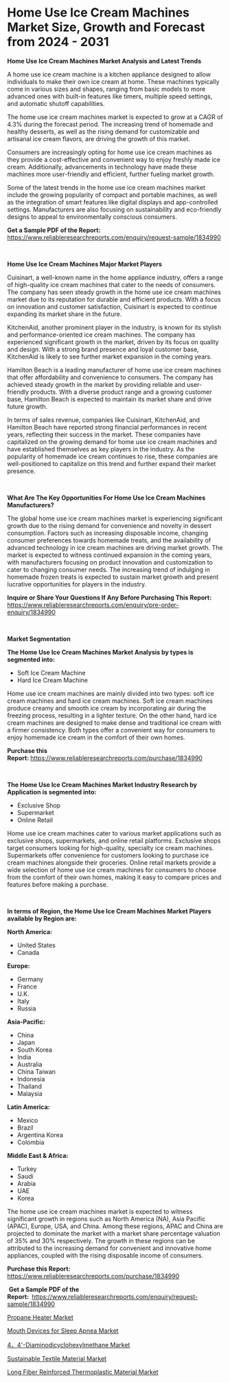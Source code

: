 <p><h1>Home Use Ice Cream Machines Market Size, Growth and Forecast from 2024 - 2031</h1></p><p><strong>Home Use Ice Cream Machines Market Analysis and Latest Trends</strong></p>
<p><p>A home use ice cream machine is a kitchen appliance designed to allow individuals to make their own ice cream at home. These machines typically come in various sizes and shapes, ranging from basic models to more advanced ones with built-in features like timers, multiple speed settings, and automatic shutoff capabilities.</p><p>The home use ice cream machines market is expected to grow at a CAGR of 4.3% during the forecast period. The increasing trend of homemade and healthy desserts, as well as the rising demand for customizable and artisanal ice cream flavors, are driving the growth of this market.</p><p>Consumers are increasingly opting for home use ice cream machines as they provide a cost-effective and convenient way to enjoy freshly made ice cream. Additionally, advancements in technology have made these machines more user-friendly and efficient, further fueling market growth.</p><p>Some of the latest trends in the home use ice cream machines market include the growing popularity of compact and portable machines, as well as the integration of smart features like digital displays and app-controlled settings. Manufacturers are also focusing on sustainability and eco-friendly designs to appeal to environmentally conscious consumers.</p></p>
<p><strong>Get a Sample PDF of the Report:&nbsp;</strong> <a href="https://www.reliableresearchreports.com/enquiry/request-sample/1834990">https://www.reliableresearchreports.com/enquiry/request-sample/1834990</a></p>
<p>&nbsp;</p>
<p><strong>Home Use Ice Cream Machines Major Market Players</strong></p>
<p><p>Cuisinart, a well-known name in the home appliance industry, offers a range of high-quality ice cream machines that cater to the needs of consumers. The company has seen steady growth in the home use ice cream machines market due to its reputation for durable and efficient products. With a focus on innovation and customer satisfaction, Cuisinart is expected to continue expanding its market share in the future.</p><p>KitchenAid, another prominent player in the industry, is known for its stylish and performance-oriented ice cream machines. The company has experienced significant growth in the market, driven by its focus on quality and design. With a strong brand presence and loyal customer base, KitchenAid is likely to see further market expansion in the coming years.</p><p>Hamilton Beach is a leading manufacturer of home use ice cream machines that offer affordability and convenience to consumers. The company has achieved steady growth in the market by providing reliable and user-friendly products. With a diverse product range and a growing customer base, Hamilton Beach is expected to maintain its market share and drive future growth.</p><p>In terms of sales revenue, companies like Cuisinart, KitchenAid, and Hamilton Beach have reported strong financial performances in recent years, reflecting their success in the market. These companies have capitalized on the growing demand for home use ice cream machines and have established themselves as key players in the industry. As the popularity of homemade ice cream continues to rise, these companies are well-positioned to capitalize on this trend and further expand their market presence.</p></p>
<p>&nbsp;</p>
<p><strong>What Are The Key Opportunities For Home Use Ice Cream Machines Manufacturers?</strong></p>
<p><p>The global home use ice cream machines market is experiencing significant growth due to the rising demand for convenience and novelty in dessert consumption. Factors such as increasing disposable income, changing consumer preferences towards homemade treats, and the availability of advanced technology in ice cream machines are driving market growth. The market is expected to witness continued expansion in the coming years, with manufacturers focusing on product innovation and customization to cater to changing consumer needs. The increasing trend of indulging in homemade frozen treats is expected to sustain market growth and present lucrative opportunities for players in the industry.</p></p>
<p><strong>Inquire or Share Your Questions If Any Before Purchasing This Report:</strong> <a href="https://www.reliableresearchreports.com/enquiry/pre-order-enquiry/1834990">https://www.reliableresearchreports.com/enquiry/pre-order-enquiry/1834990</a></p>
<p>&nbsp;</p>
<p><strong>Market Segmentation</strong></p>
<p><strong>The Home Use Ice Cream Machines Market Analysis by types is segmented into:</strong></p>
<p><ul><li>Soft Ice Cream Machine</li><li>Hard Ice Cream Machine</li></ul></p>
<p><p>Home use ice cream machines are mainly divided into two types: soft ice cream machines and hard ice cream machines. Soft ice cream machines produce creamy and smooth ice cream by incorporating air during the freezing process, resulting in a lighter texture. On the other hand, hard ice cream machines are designed to make dense and traditional ice cream with a firmer consistency. Both types offer a convenient way for consumers to enjoy homemade ice cream in the comfort of their own homes.</p></p>
<p><strong>Purchase this Report:&nbsp;</strong><a href="https://www.reliableresearchreports.com/purchase/1834990">https://www.reliableresearchreports.com/purchase/1834990</a></p>
<p>&nbsp;</p>
<p><strong>The Home Use Ice Cream Machines Market Industry Research by Application is segmented into:</strong></p>
<p><ul><li>Exclusive Shop</li><li>Supermarket</li><li>Online Retail</li></ul></p>
<p><p>Home use ice cream machines cater to various market applications such as exclusive shops, supermarkets, and online retail platforms. Exclusive shops target consumers looking for high-quality, specialty ice cream machines. Supermarkets offer convenience for customers looking to purchase ice cream machines alongside their groceries. Online retail markets provide a wide selection of home use ice cream machines for consumers to choose from the comfort of their own homes, making it easy to compare prices and features before making a purchase.</p></p>
<p>&nbsp;</p>
<p><strong>In terms of Region, the Home Use Ice Cream Machines Market Players available by Region are:</strong></p>
<p>
    <p> <strong> North America: </strong>
        <ul>
            <li>United States</li>
            <li>Canada</li>
        </ul>
        </p> 
    <p> <strong> Europe: </strong>
        <ul>
            <li>Germany</li>
            <li>France</li>
            <li>U.K.</li>
            <li>Italy</li>
            <li>Russia</li>
        </ul>
        </p> 
    <p> <strong> Asia-Pacific: </strong>
        <ul>
            <li>China</li>
            <li>Japan</li>
            <li>South Korea</li>
            <li>India</li>
            <li>Australia</li>
            <li>China Taiwan</li>
            <li>Indonesia</li>
            <li>Thailand</li>
            <li>Malaysia</li>
        </ul>
        </p> 
    <p> <strong> Latin America: </strong>
        <ul>
            <li>Mexico</li>
            <li>Brazil</li>
            <li>Argentina Korea</li>
            <li>Colombia</li>
        </ul>
        </p> 
    <p> <strong> Middle East & Africa: </strong>
        <ul>
            <li>Turkey</li>
            <li>Saudi</li>
            <li>Arabia</li>
            <li>UAE</li>
            <li>Korea</li>
        </ul>
    </p>
    </p>
<p><p>The home use ice cream machines market is expected to witness significant growth in regions such as North America (NA), Asia Pacific (APAC), Europe, USA, and China. Among these regions, APAC and China are projected to dominate the market with a market share percentage valuation of 35% and 30% respectively. The growth in these regions can be attributed to the increasing demand for convenient and innovative home appliances, coupled with the rising disposable income of consumers.</p></p>
<p><strong>Purchase this Report: </strong><a href="https://www.reliableresearchreports.com/purchase/1834990">https://www.reliableresearchreports.com/purchase/1834990</a></p>
<p>&nbsp;<strong>Get a Sample PDF of the Report:&nbsp;&nbsp;</strong><a href="https://www.reliableresearchreports.com/enquiry/request-sample/1834990">https://www.reliableresearchreports.com/enquiry/request-sample/1834990</a></p>
<p><strong></strong></p>
<p><p><a href="https://issuu.com/reportprime-2/docs/propane-heater-market-size-2030.pptx">Propane Heater Market</a></p><p><a href="https://issuu.com/reportprime-2/docs/mouth-devices-for-sleep-apnea-market-size-2030.ppt">Mouth Devices for Sleep Apnea Market</a></p><p><a href="https://github.com/jaidynmorantestelletmjzya/Market-Research-Report-List-1/blob/main/44-diaminodicyclohexylmethane-market.md">4，4'-Diaminodicyclohexylmethane Market</a></p><p><a href="https://github.com/rahu1506/Market-Research-Report-List-3/blob/main/sustainable-textile-material-market.md">Sustainable Textile Material Market</a></p><p><a href="https://github.com/juniordelafrance/Market-Research-Report-List-2/blob/main/long-fiber-reinforced-thermoplastic-material-market.md">Long Fiber Reinforced Thermoplastic Material Market</a></p></p>